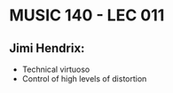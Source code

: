 # MUSIC 140 - LEC 011
## Jimi Hendrix:
- Technical virtuoso
- Control of high levels of distortion
<!--stackedit_data:
eyJoaXN0b3J5IjpbLTE0NjQzOTk2MTAsLTIwNTc4OTIyNjBdfQ
==
-->